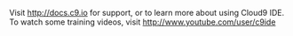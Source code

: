 Visit http://docs.c9.io for support, or to learn more about using Cloud9 IDE. 
To watch some training videos, visit http://www.youtube.com/user/c9ide
